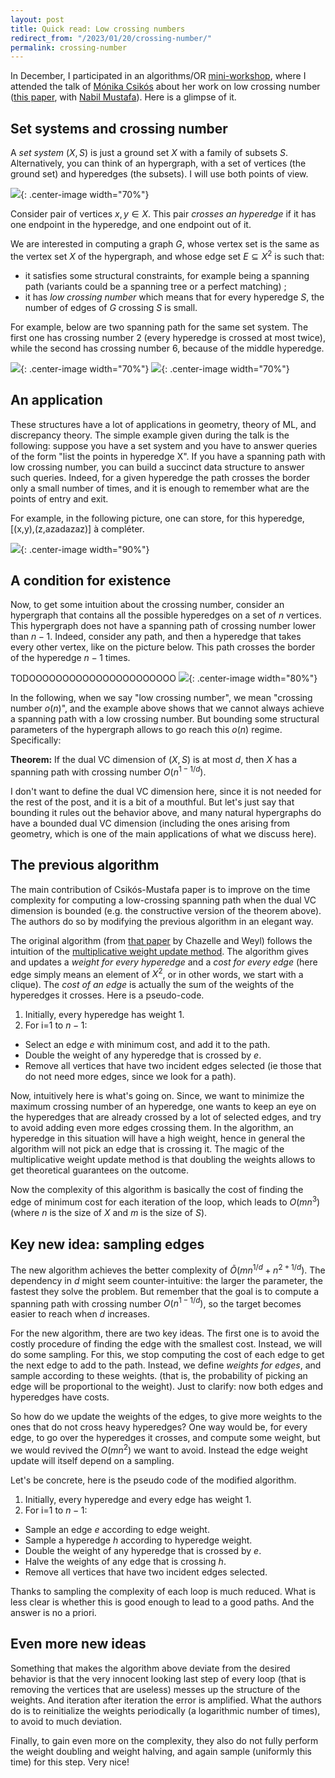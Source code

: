 ```yaml
---
layout: post
title: Quick read: Low crossing numbers
redirect_from: "/2023/01/20/crossing-number/"
permalink: crossing-number
---
```


In December, I participated in an algorithms/OR 
[mini-workshop](http://gdrro.lip6.fr/?q=node/294), where I attended the talk 
of [Mónika Csikós](https://csikosm.github.io/) about her work on low 
crossing number 
([this paper](https://drops.dagstuhl.de/opus/volltexte/2021/13827/pdf/LIPIcs-SoCG-2021-28.pdf), 
with [Nabil Mustafa](https://lipn.univ-paris13.fr/~mustafa/index.html)). 
Here is a glimpse of it.

## Set systems and crossing number

A *set system* $(X,S)$ is just a ground set $X$ with a family of subsets $S$. 
Alternatively, you can think of an hypergraph, with a set of vertices 
(the ground set) and hyperedges (the subsets). 
I will use both points of view.

![](../assets/set-system.png){: .center-image width="70%"}

Consider pair of vertices $x,y \in X$. This pair *crosses an hyperedge* if it has 
one endpoint in the hyperedge, and one endpoint out of it.

We are interested in computing a graph $G$, whose vertex set is the same 
as the vertex set $X$ of the hypergraph, and whose edge set $E\subseteq X^2$ is 
such that: 

* it satisfies some structural constraints, for example being a spanning 
path (variants could be a spanning tree or a perfect matching) ; 
* it has *low crossing number* which means that for every hyperedge $S$, the 
number of edges of $G$ crossing $S$ is small. 

For example, below are two spanning path for the same set system. The first 
one has crossing number 2 (every hyperedge is crossed at most twice), while 
the second has crossing number 6, because of the middle hyperedge. 
 

![](../assets/crossing-nb-1.png){: .center-image width="70%"}
![](../assets/crossing-nb-2.png){: .center-image width="70%"}

## An application 

These structures have a lot of applications in geometry, theory of ML, and 
discrepancy theory. 
The simple example given during the talk is the following:
suppose you have a set system and you have to answer queries of the form 
"list the points in hyperedge X". If you have a spanning path with 
low crossing number, you can build a succinct data structure to answer such 
queries. Indeed, for a given hyperedge the path crosses the border only a 
small number of times, and it is enough to remember what are the points of 
entry and exit. 

For example, in the following picture, one can store, for this hyperedge, 
[(x,y),(z,azadazaz)] à compléter.

![](../assets/crossing-number-3.png){: .center-image width="90%"}

## A condition for existence 

Now, to get some intuition about the crossing number, consider an
hypergraph that contains all the possible hyperedges on a set of $n$ vertices. 
This hypergraph does not have a spanning path of crossing number lower than 
$n-1$. 
Indeed, consider any path, and then a hyperedge that takes every 
other vertex, like on the picture below. This path crosses the border of the 
hyperedge $n-1$ times.

TODOOOOOOOOOOOOOOOOOOOOOO
![](../assets/crossing-sans-VC.png){: .center-image width="80%"}

In the following, when we say "low crossing number", we mean "crossing number 
$o(n)$", and the example above shows that we cannot always achieve a 
spanning path with a low crossing number. 
But bounding some structural parameters of the hypergraph allows to go reach this 
$o(n)$ regime. Specifically:

**Theorem:** If the dual VC dimension of $(X,S)$  is at most $d$, then $X$ 
has a spanning path with crossing number $O(n^{1-1/d})$.

I don't want to define the dual VC dimension here, since it is not needed 
for the rest of the post, and it is a bit of a mouthful. But let's just 
say that bounding it rules out the behavior above, and many natural 
hypergraphs do have a bounded dual VC dimension (including the ones arising 
from geometry, which is one of the main applications of what we discuss here).

## The previous algorithm

The main contribution of Csikós-Mustafa paper is to improve on the time 
complexity for computing a low-crossing spanning path when the dual VC 
dimension is bounded (e.g. the constructive version of the theorem above). 
The authors do so by modifying the previous algorithm in an elegant way. 

The original algorithm 
(from [that paper](https://link.springer.com/content/pdf/10.1007/BF02187743.pdf) 
by Chazelle and Weyl) 
follows the intuition of the 
[multiplicative weight update method](https://en.wikipedia.org/wiki/Multiplicative_weight_update_method). 
The algorithm gives and updates a *weight for every hyperedge* and a
*cost for every edge* (here edge simply means an element of $X^2$, or in 
other words, we start with a clique).
The *cost of an edge* is actually the sum of the weights of the hyperedges 
it crosses. 
Here is a pseudo-code. 

1. Initially, every hyperedge has weight 1.
2. For i=1 to $n-1$:
* Select an edge $e$ with minimum cost, and add it to the path. 
* Double the weight of any hyperedge that is crossed by $e$.
* Remove all vertices that have two incident edges selected (ie those that do
not need more edges, since we look for a path). 

Now, intuitively here is what's going on. Since, we want to minimize the 
maximum crossing number of an hyperedge, one wants to keep an eye on the 
hyperedges that are already crossed by a lot of selected edges, and try to 
avoid adding even more edges crossing them. 
In the algorithm, an hyperedge in this situation will have a high weight, 
hence in general the algorithm will not 
pick an edge that is crossing it. The magic of the 
multiplicative weight update method is that doubling the weights 
allows to get theoretical guarantees on the outcome. 

Now the complexity of this algorithm is basically the cost of 
finding the edge of minimum cost for each iteration of the loop, which 
leads to $O(mn^3)$ (where $n$ is the size of $X$ and $m$ is the size of $S$).

## Key new idea: sampling edges

The new algorithm achieves the better complexity of $\tilde{O}(mn^{1/d}+n^{2+1/d})$. 
The dependency in $d$ might seem counter-intuitive: the larger the parameter, 
the fastest they solve the problem. But remember that the goal is to compute
a spanning path with crossing number $O(n^{1-1/d})$, so the target becomes 
easier to reach when $d$ increases.

For the new algorithm, there are two key ideas. The first one is to avoid 
the costly procedure of finding the edge with the smallest cost. 
Instead, we will do some sampling. For this, we stop computing the cost of 
each edge to get the next edge to add to the path. 
Instead, we define *weights for edges*, and sample according to these weights.
(that is, the probability of picking an edge will be proportional to the weight).
Just to clarify: now both edges and hyperedges have costs. 

So how do we update the weights of the edges, to give more weights to the ones
that do not cross heavy hyperedges? One way would be, for every edge, to go 
over the hyperedges it crosses, and compute some weight, but we would revived 
the $O(mn^2)$ we want to avoid. Instead the edge weight update will itself 
depend on a sampling. 

Let's be concrete, here is the pseudo code of the modified algorithm.

1. Initially, every hyperedge and every edge has weight 1.
2. For i=1 to $n-1$:
* Sample an edge $e$ according to edge weight. 
* Sample a hyperedge $h$ according to hyperedge weight.
* Double the weight of any hyperedge that is crossed by $e$.
* Halve the weights of any edge that is crossing $h$.
* Remove all vertices that have two incident edges selected.

Thanks to sampling the complexity of each loop is much reduced. What is less
clear is whether this is good enough to lead to a good paths. And the answer
is no a priori. 

## Even more new ideas

Something that makes the algorithm above deviate from the desired behavior 
is that the very innocent looking last step of every loop (that is removing 
the vertices that are useless) messes up the structure of the weights. 
And iteration after iteration the error is amplified. What the authors do
is to reinitialize the weights periodically (a logarithmic number of times), 
to avoid to much deviation.

Finally, to gain even more on the complexity, they also do not fully perform
the weight doubling and weight halving, and again sample (uniformly this 
time) for this step. Very nice! 







